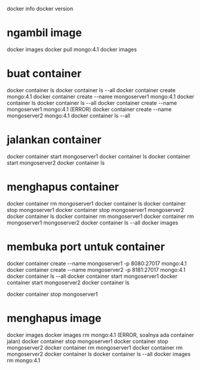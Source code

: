 docker info
docker version

# ngambil image

docker images
docker pull mongo:4.1
docker images

# buat container

docker container ls
docker container ls --all
docker container create mongo:4.1
docker container create --name mongoserver1 mongo:4.1
docker container ls
docker container ls --all
docker container create --name mongoserver1 mongo:4.1 (ERROR)
docker container create --name mongoserver2 mongo:4.1
docker container ls --all

# jalankan container

docker container start mongoserver1
docker container ls
docker container start mongoserver2
docker container ls

# menghapus container

docker container rm mongoserver1
docker container ls
docker container stop mongoserver1
docker container stop mongoserver1 mongoserver2
docker container ls
docker container rm mongoserver1
docker container rm mongoserver1 mongoserver2
docker container ls --all
docker images

# membuka port untuk container

docker container create --name mongoserver1 -p 8080:27017 mongo:4.1
docker container create --name mongoserver2 -p 8181:27017 mongo:4.1
docker container ls --all
docker container start mongoserver1
docker container start mongoserver2
docker container ls

docker container stop mongoserver1

# menghapus image

docker images
docker images rm mongo:4.1 (ERROR, soalnya ada container jalan)
docker container stop mongoserver1
docker container stop mongoserver2
docker container rm mongoserver1
docker container rm mongoserver2
docker container ls
docker container ls --all
docker images rm mongo:4.1
